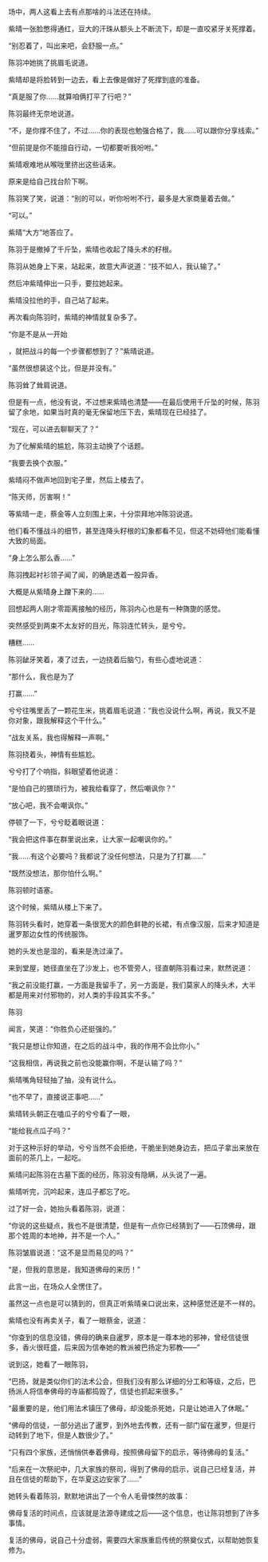 场中，两人这看上去有点那啥的斗法还在持续。

紫晴一张脸憋得通红，豆大的汗珠从额头上不断流下，却是一直咬紧牙关死撑着。

“别忍着了，叫出来吧，会舒服一点。”

陈羽冲她挑了挑眉毛说道。

紫晴却是将脸转到一边去，看上去像是做好了死撑到底的准备。

“真是服了你……就算咱俩打平了行吧？”

陈羽最终无奈地说道。

“不，是你撑不住了，不过……你的表现也勉强合格了，我……可以跟你分享线索。”

“但前提是你不能擅自行动，一切都要听我吩咐。”

紫晴艰难地从喉咙里挤出这些话来。

原来是给自己找台阶下啊。

陈羽笑了笑，说道：“别的可以，听你吩咐不行，最多是大家商量着去做。”

“可以。”

紫晴“大方”地答应了。

陈羽于是撤掉了千斤坠，紫晴也收起了降头术的籽根。

陈羽从她身上下来，站起来，故意大声说道：“技不如人，我认输了。”

然后冲紫晴伸出一只手，要拉她起来。

紫晴没拉他的手，自己站了起来。

再次看向陈羽时，紫晴的神情就复杂多了。

“你是不是从一开始

，就把战斗的每一个步骤都想到了？”紫晴说道。

“虽然很想装这个比，但是并没有。”

陈羽耸了耸肩说道。

但是有一点，他没有说，不过想来紫晴也清楚——在最后使用千斤坠的时候，陈羽留了余地，如果当时真的毫无保留地压下去，紫晴现在已经挂了。

“现在，可以进去聊聊天了？”

为了化解紫晴的尴尬，陈羽主动换了个话题。

“我要去换个衣服。”

紫晴闷不做声地回到宅子里，然后上楼去了。

“陈天师，厉害啊！”

等紫晴一走，蔡金等人立刻围上来，十分崇拜地冲陈羽说道。

他们看不懂战斗的细节，甚至连降头籽根的幻象都看不见，但这不妨碍他们能看懂大致的局面。

“身上怎么那么香……”

陈羽拽起衬衫领子闻了闻，的确是透着一股异香。

大概是从紫晴身上蹭下来的……

回想起两人刚才零距离接触的经历，陈羽内心也是有一种旖旎的感觉。

突然感受到两束不太友好的目光，陈羽连忙转头，是兮兮。

糟糕……

陈羽龇牙笑着，凑了过去，一边挠着后脑勺，有些心虚地说道：

“那什么，我也是为了

打赢……”

兮兮往嘴里丢了一颗花生米，挑着眉毛说道：“我也没说什么啊，再说，我又不是你对象，跟我解释这个干什么。”

“战友关系，我也得解释一声啊。”

陈羽挠着头，神情有些尴尬。

兮兮打了个响指，斜眼望着他说道：

“是怕自己的猥琐行为，被我给看穿了，然后嘲讽你？”

“放心吧，我不会嘲讽你。”

停顿了一下，兮兮眨着眼说道：

“我会把这件事在群里说出来，让大家一起嘲讽你的。”

“我……有这个必要吗？我都说了没任何想法，只是为了打赢……”

“既然没想法，那你怕什么啊。”

陈羽顿时语塞。

这个时候，紫晴从楼上下来了。

陈羽转头看时，她穿着一条很宽大的颜色鲜艳的长裙，有点像汉服，后来才知道是暹罗那边女性的传统服饰。

她的头发也是湿的，看来是洗过澡了。

来到堂屋，她径直坐在了沙发上，也不管旁人，径直朝陈羽看过来，默然说道：

“我之前没能打赢，一方面是我留手了，另一方面是，我们莫家人的降头术，大半都是用来对付邪物的，对人类的手段其实不多。”

陈羽

闻言，笑道：“你胜负心还挺强的。”

“我只是想让你知道，在之后的战斗中，我的作用不会比你小。”

“这我相信，再说我之前也没能赢你啊，不是认输了吗？”

紫晴嘴角轻轻抽了抽，没有说什么。

“也不早了，直接说正事吧……”

紫晴转头朝正在嗑瓜子的兮兮看了一眼，

“能给我点瓜子吗？”

对于这种示好的举动，兮兮当然不会拒绝，干脆坐到她身边去，把瓜子拿出来放在面前的茶几上，一起吃。

紫晴问起陈羽在古墓下面的经历，陈羽没有隐瞒，从头说了一遍。

紫晴听完，沉吟起来，连瓜子都忘了吃。

过了好一会，她抬头看着陈羽，说道：

“你说的这些疑点，我也不是很清楚，但是有一点你已经猜到了——石顶佛母，跟那个姓周的本地神，并不是一个人。”

陈羽皱眉说道：“这不是显而易见的吗？”

“是，但我的意思是，我知道佛母的来历！”

此言一出，在场众人全愣住了。

虽然这一点也是可以猜到的，但真正听紫晴亲口说出来，这种感觉还是不一样的。

紫晴也没有再卖关子，看了一眼蔡金，说道：

“你查到的信息没错，佛母的确来自暹罗，原本是一尊本地的邪神，曾经信徒很多，香火很旺盛，后来因为信奉她的教派被巴扬定为邪教——”

说到这，她看了一眼陈羽，

“巴扬，就是类似你们的法术公会，但我们没有那么详细的分工和等级，之后，巴扬派人将信奉佛母的寺庙都捣毁了，信徒也抓起来很多。”

“最重要的是，他们用法术镇压了佛母，却没能杀死她，只是让她进入了休眠。”

“佛母的信徒，一部分逃出了暹罗，到外地去传教，还有一部门留在暹罗，但是行动转到了地下，但是人数很少了。”

“只有四个家族，还悄悄供奉着佛母，按照佛母留下的启示，等待佛母的复活。”

“后来在一次祭祀中，几大家族的祭司，得到了佛母的启示，说自己已经复活，并且在信徒的帮助下，在华夏这边安家了……”

她转头看着陈羽，默默地讲出了一个令人毛骨悚然的故事：

佛母复活的时间点，应该就是法源寺建成之后——这个信息，也让陈羽想到了许多事情。

复活的佛母，说自己十分虚弱，需要四大家族重启传统的祭奠仪式，以帮助她恢复修为。
